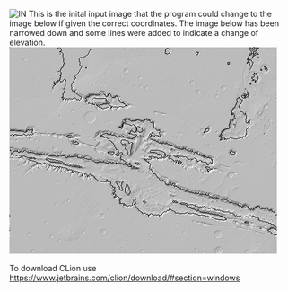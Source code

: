 ![IN](MolaInput.png)
	This is the inital input image that the program could change to the image below 
	if given the correct coordinates. The image below has been narrowed down and 
	some lines were added to indicate a change of elevation.
![out](MolaOut.png)

To download CLion use https://www.jetbrains.com/clion/download/#section=windows